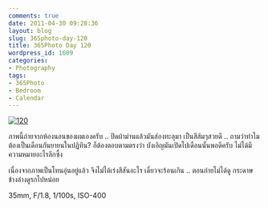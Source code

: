 ```yaml
---
comments: true
date: 2011-04-30 09:28:36
layout: blog
slug: 365photo-day-120
title: 365Photo Day 120
wordpress_id: 1609
categories:
- Photography
tags:
- 365Photo
- Bedroom
- Calendar
---
```


[![120](http://files.armno.in.th/uploads/2011/04/120_thumb.jpg)](http://files.armno.in.th/uploads/2011/04/120.jpg)

ภาพนี้ถ่ายจากห้องนอนของผมเองครับ .. ปิดผ้าม่านแล้วมันส่องทะลุมา เป็นสีส้มๆสวยดี .. ถามว่าทำไมต้องเป็นเดือนกันยายนในปฏิทิน? ก็ต้องตอบตามตรงว่า บังเอิญมันเปิดไปเดือนนั้นพอดีครับ ไม่ได้มีความหมายอะไรลึกซึ้ง

เนื่องจากภาพเป็นโทนอุ่นอยู่แล้ว จึงไม่ได้เร่งสีสันอะไร เดี๋ยวจะร้อนเกิน .. ตอนถ่ายไม่ได้ดู กระดาษข้างล่างดูรกไปหน่อย

35mm, F/1.8, 1/100s, ISO-400
